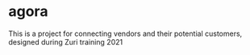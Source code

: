 # agora
This is a project for connecting vendors and their potential customers, designed during Zuri training 2021
